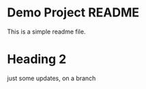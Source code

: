# Demo Project README

This is a simple readme file.

# Heading 2

just some updates, on a branch


